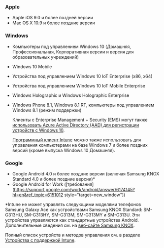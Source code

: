 

### <a name="apple"></a>Apple
  - Apple iOS 9.0 и более поздней версии
  - Mac OS X 10.9 и более поздние версии

### <a name="windows"></a>Windows
- Компьютеры под управлением Windows 10 (Домашняя, Профессиональная, Корпоративная версии и версия для образовательных учреждений)
- Windows 10 Mobile
- Устройства под управлением Windows 10 IoT Enterprise (x86, x64)
- Устройства под управлением Windows 10 IoT Mobile Enterprise
- Windows Holographic и Windows Holographic Enterprise
- Windows Phone 8.1, Windows 8.1 RT, компьютеры под управлением Windows 8.1 (режим поддержки)

  Клиенты с Enterprise Management + Security (EMS) могут также [использовать Azure Active Directory (AAD) для регистрации устройств с Windows 10](/intune-classic/deploy-use/set-up-windows-device-management-with-microsoft-intune#azure-active-directory-enrollment).

  [Программный клиент Intune](/intune-classic/deploy-use/manage-windows-pcs-with-microsoft-intune) можно также использовать для управления компьютерами на базе Windows 7 и более поздних версий (кроме выпуска Windows 10 Домашняя).

### <a name="google"></a>Google
- Google Android 4.0 и более поздние версии (включая Samsung KNOX Standard 4.0 и более поздние версии)*
- Google Android for Work ([требования](https://support.google.com/work/android/answer/6174145?hl=en&ref_topic=6151012 style="target=new_window"))

*Intune не может управлять следующими моделями телефонов Samsung Galaxy Ace как устройствами Samsung KNOX Standard: SM-G313HU, SM-G313HY, SM-G313M, SM-G313MY и SM-G313U. Эти устройства управляются как стандартные устройства Android. Дополнительные сведения см. на [веб-сайте Samsung KNOX](https://www.samsungknox.com/en).

Полный список устройств и методов управления см. в разделе [Устройства с поддержкой Intune](/intune/supported-devices-browsers#intune-supported-devices).
